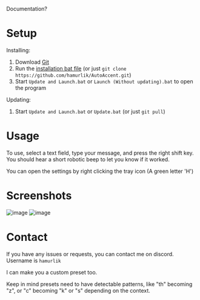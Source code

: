 Documentation?

# Setup

Installing:
1. Download [Git](https://git-scm.com/download/win)
2. Run the [installation bat file](https://raw.githack.com/hamurlik/AutoAccent/master/Scripts/Install%20AutoAccent.bat) (or just `git clone https://github.com/hamurlik/AutoAccent.git`)
3. Start `Update and Launch.bat` or `Launch (Without updating).bat` to open the program


Updating:
1. Start `Update and Launch.bat` or `Update.bat` (or just `git pull`)


# Usage

To use, select a text field, type your message, and press the right shift key.
You should hear a short robotic beep to let you know if it worked.

You can open the settings by right clicking the tray icon (A green letter 'H')

# Screenshots

![image](https://github.com/hamurlik/AutoAccent/assets/75280571/4559b5d9-a6b2-4031-b5a3-3a27de978a4c)
![image](https://github.com/hamurlik/AutoAccent/assets/75280571/8a5e5246-6d95-403c-9245-633c5c86696a)


# Contact

If you have any issues or requests, you can contact me on discord. Username is `hamurlik`

I can make you a custom preset too.

Keep in mind presets need to have detectable patterns, like "th" becoming "z", or "c" becoming "k" or "s" depending on the context.
